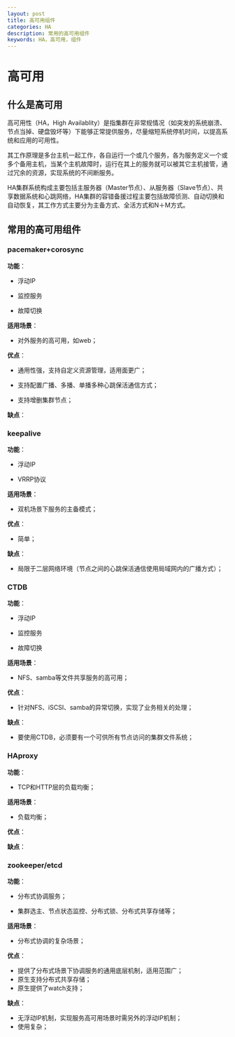 ```yaml
---
layout: post
title: 高可用组件
categories: HA
description: 常用的高可用组件
keywords: HA，高可用，组件
---
```



# 高可用

## 什么是高可用

高可用性（HA，High Availablity）是指集群在非常规情况（如突发的系统崩溃、节点当掉、硬盘毁坏等）下能够正常提供服务，尽量缩短系统停机时间，以提高系统和应用的可用性。

其工作原理是多台主机一起工作，各自运行一个或几个服务，各为服务定义一个或多个备用主机，当某个主机故障时，运行在其上的服务就可以被其它主机接管，通过冗余的资源，实现系统的不间断服务。

HA集群系统构成主要包括主服务器（Master节点）、从服务器（Slave节点）、共享数据系统和心跳网络，HA集群的容错备援过程主要包括故障侦测、自动切换和自动恢复，其工作方式主要分为主备方式、全活方式和N＋M方式。

## 常用的高可用组件

### pacemaker+corosync

**功能**：

- 浮动IP

- 监控服务

- 故障切换

**适用场景**：

- 对外服务的高可用，如web；

**优点**：

- 通用性强，支持自定义资源管理，适用面更广；

- 支持配置广播、多播、单播多种心跳保活通信方式；

- 支持增删集群节点；

**缺点**：

### keepalive

**功能**：

- 浮动IP

- VRRP协议

**适用场景**：

- 双机场景下服务的主备模式；

**优点**：

- 简单；

**缺点**：

- 局限于二层网络环境（节点之间的心跳保活通信使用局域网内的广播方式）；

### CTDB

**功能**：

- 浮动IP

- 监控服务

- 故障切换

**适用场景**：

- NFS、samba等文件共享服务的高可用；

**优点**：

- 针对NFS、iSCSI、samba的异常切换，实现了业务相关的处理；

**缺点**：

- 要使用CTDB，必须要有一个可供所有节点访问的集群文件系统；

### HAproxy

**功能**：

- TCP和HTTP层的负载均衡；

**适用场景**：

- 负载均衡；

**优点**：

**缺点**：

### zookeeper/etcd

**功能**：

- 分布式协调服务；

- 集群选主、节点状态监控、分布式锁、分布式共享存储等；

**适用场景**：

- 分布式协调的复杂场景；

**优点**：

- 提供了分布式场景下协调服务的通用底层机制，适用范围广；
- 原生支持分布式共享存储；
- 原生提供了watch支持；

**缺点**：

- 无浮动IP机制，实现服务高可用场景时需另外的浮动IP机制；
- 使用复杂；
